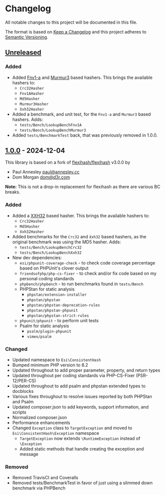 # Changelog

All notable changes to this project will be documented in this file.

The format is based on [Keep a Changelog](http://keepachangelog.com/)
and this project adheres to [Semantic Versioning](http://semver.org/).


## [Unreleased]

### Added

  * Added [Fnv1-a](https://en.wikipedia.org/wiki/Fowler%E2%80%93Noll%E2%80%93Vo_hash_function) and [Murmur3](https://github.com/aappleby/smhasher) based hashers. This brings the available hashers to:
      * `Crc32Hasher`
      * `Fnv1AHasher`
      * `Md5Hasher`
      * `Murmur3Hasher`
      * `Xxh32Hasher`
  * Added a benchmark, and unit test, for the `Fnv1-a` and `Murmur3` based hashers. Adds:
    * `tests/Bench/LookupBenchFnv1A` 
    * `tests/Bench/LookupBenchMurmur3`
  * Added `tests/BenchmarkTest` back, that was previously removed in 1.0.0.


## [1.0.0] - 2024-12-04

This library is based on a fork of [flexihash/flexihash](https://github.com/pda/flexihash) v3.0.0 by
 * Paul Annesley <paul@annesley.cc>
 * Dom Morgan <dom@d3r.com> 

**Note:** This is not a drop-in replacement for flexihash as there are various BC breaks.

### Added

  * Added a [XXH32](https://xxhash.com/) based hasher. This brings the available hashers to:
    * `Crc32Hasher`
    * `Md5Hasher`
    * `Xxh32Hasher`
  * Added benchmarks for the `Crc32` and `Xxh32` based hashers, as the original benchmark was using the MD5 hasher. Adds: 
    * `tests/Bench/LookupBenchCrc32`
    * `tests/Bench/LookupBenchXxh32`
  * New dev dependencies:
    * `esi/phpunit-coverage-check` - to check code coverage percentage based on PHPUnit's clover output
    * `friendsofphp/php-cs-fixer`  - to check and/or fix code based on my personal coding standards
    * `phpbench/phpbench` - to run benchmarks found in `tests/Bench`
    * PHPStan for static analysis
      * `phpstan/extension-installer`
      * `phpstan/phpstan`
      * `phpstan/phpstan-deprecation-rules`
      * `phpstan/phpstan-phpunit`
      * `phpstan/phpstan-strict-rules`
    * `phpunit/phpunit` - to perform unit tests
    * Psalm for static analysis
      * `psalm/plugin-phpunit`
      * `vimeo/psalm`

### Changed

  * Updated namespace to `Esi\ConsistentHash`
  * Bumped minimum PHP version to 8.2
  * Updated throughout to add proper parameter, property, and return types
  * Updated throughout per coding standards via PHP-CS-Fixer (PSR-12/PER-CS)
  * Updated throughout to add psalm and phpstan extended types to docblocks
  * Various fixes throughout to resolve issues reported by both PHPStan and Psalm
  * Updated composer.json to add keywords, support information, and scripts
  * Normalized composer.json
  * Performance enhancements
  * Changed `Exception` class to `TargetException` and moved to `Esi\ConsistentHash\Exception` namespace
    * `TargetException` now extends `\RuntimeException` instead of `\Exception`
    * Added static methods that handle creating the exception and message

### Removed

  * Removed TravisCI and Coveralls
  * Removed tests/BenchmarkTest in favor of just using a slimmed down benchmark via PHPBench


[unreleased]: https://github.com/ericsizemore/consistent-hash/tree/main
[1.0.0]: https://github.com/ericsizemore/consistent-hash/releases/tag/1.0.0
